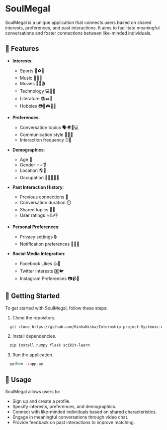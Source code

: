 # SoulMegal

SoulMegal is a unique application that connects users based on shared interests, preferences, and past interactions. It aims to facilitate meaningful conversations and foster connections between like-minded individuals.

## 📌 Features

- **Interests**:
  - Sports 🏀⚽️🎾
  - Music 🎵🎸🎶
  - Movies 🎥🍿🎬
  - Technology 💻📱🔧
  - Literature 📚✒️📖
  - Hobbies 📷🍳🎮🌱🎨

- **Preferences**:
  - Conversation topics 🗣️🌍🍲💻
  - Communication style 💬😄🤓
  - Interaction frequency ⏰📆

- **Demographics**:
  - Age 🎂
  - Gender ♀️♂️⚧️
  - Location 🌎📍
  - Occupation 💼👩‍💻👨‍🔬

- **Past Interaction History**:
  - Previous connections 🔗
  - Conversation duration ⏱️
  - Shared topics 💬🔁
  - User ratings ⭐👍👎

- **Personal Preferences**:
  - Privacy settings 🔒
  - Notification preferences 🔔📧📱

- **Social Media Integration**:
  - Facebook Likes 👍📘
  - Twitter Interests #️⃣🐦
  - Instagram Preferences 📷📹📸

## 🚀 Getting Started

To get started with SoulMegal, follow these steps:
1. Clone the repository.
```bash
  git clone https://github.com/KinhaNisha/Internship-project-Systemic-Altruism.git
```
2. Install dependencies.
```bash
  pip install numpy flask scikit-learn
```
3. Run the application.

```bash
  python .\app.py
```

## 📝 Usage

SoulMegal allows users to:
- Sign up and create a profile.
- Specify interests, preferences, and demographics.
- Connect with like-minded individuals based on shared characteristics.
- Engage in meaningful conversations through video chat.
- Provide feedback on past interactions to improve matching.
